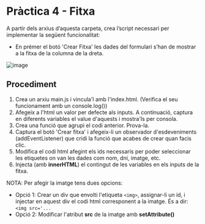 # Pràctica 4 - Fitxa

A partir dels arxius d’aquesta carpeta, crea l’script necessari per implementar la següent funcionalitat:
- En prémer el botó 'Crear Fitxa' les dades del formulari s’han de mostrar a la fitxa de la columna de la dreta.

![image](https://github.com/user-attachments/assets/b792862a-b085-4f53-8257-6e7b1f4c45f1)


## Procediment
1. Crea un arxiu main.js i vincula'l amb l'index.html. (Verifica el seu funcionament amb un console.log())
2. Afegeix a l'html un valor per defecte als inputs. A continuació, captura en diferents variables el value d'aquests i mostra'ls per consola. 
3. Crea una funció que agrupi el codi anterior. Prova-la.
4. Captura el botó 'Crear fitxa' i afegeix-li un observador d'esdeveniments (addEventListener) que cridi la funció que acabes de crear quan facis clic.
5. Modifica el codi html afegint els ids necessaris per poder seleccionar les etiquetes on van les dades com nom, dni, imatge, etc.
6. Injecta (amb **innerHTML**) el contingut de les variables en els inputs de la fitxa.

NOTA: Per afegir la imatge tens dues opcions:
  - Opció 1: Crear un div que envolti l'etiqueta `<img>`, assignar-li un id, i injectar en aquest div el codi html corresponent a la imatge. És a dir: `<img src='... `
  - Opció 2: Modificar l'atribut **src** de la imatge amb **setAttribute()**
